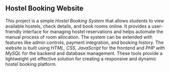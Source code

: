 ## Hostel Booking Website

This project is a simple *Hostel Booking System* that allows students to view available hostels, check details, and book rooms online. 
It provides a user-friendly interface for managing hostel reservations and helps automate the manual process of room allocation. 
The system can be extended with features like admin controls, payment integration, and booking history.
The website is built using *HTML, CSS, JavaScript* for the frontend and *PHP with MySQL* for the backend and database management. 
These tools provide a lightweight yet effective solution for creating a responsive and dynamic hostel booking platform.

